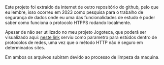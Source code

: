 Este projeto foi extraido da internet de outro repositório do github, pelo que eu lembre, isso ocorreu em 2023 como pesquisa para o trabalho de segurança de dados onde eu uma das funcionalidades de estudo é poder saber como funciona o protocolo HTPPS rodando localmente.

Apesar de não ser utilizado no meu projeto Jogoteca, que poderá ser visualizado aqui: <a href="https://github.com/PedroSilva201/Jogoteca">neste link</a> serviu como parametro para estúdos dentro de protocolos de redes, uma vez que o método HTTP não é seguro em determinados sites.

Em ambos os arquivos subiram devido ao processo de limpeza da maquina.
